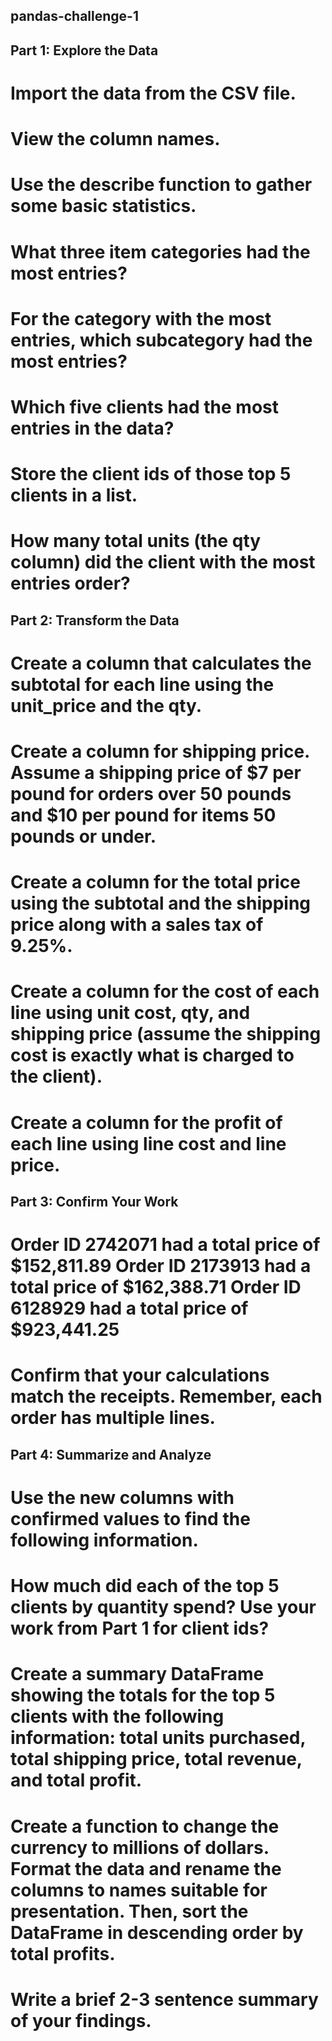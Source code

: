 ## pandas-challenge-1

## Part 1: Explore the Data
# Import the data from the CSV file.
# View the column names.
# Use the describe function to gather some basic statistics.
# What three item categories had the most entries?
# For the category with the most entries, which subcategory had the most entries?
# Which five clients had the most entries in the data?
# Store the client ids of those top 5 clients in a list.
# How many total units (the qty column) did the client with the most entries order?

## Part 2: Transform the Data
# Create a column that calculates the subtotal for each line using the unit_price and the qty.
# Create a column for shipping price. Assume a shipping price of $7 per pound for orders over 50 pounds and $10 per pound for items 50 pounds or under.
# Create a column for the total price using the subtotal and the shipping price along with a sales tax of 9.25%.
# Create a column for the cost of each line using unit cost, qty, and shipping price (assume the shipping cost is exactly what is charged to the client).
# Create a column for the profit of each line using line cost and line price.

## Part 3: Confirm Your Work
# Order ID 2742071 had a total price of $152,811.89 Order ID 2173913 had a total price of $162,388.71 Order ID 6128929 had a total price of $923,441.25
# Confirm that your calculations match the receipts. Remember, each order has multiple lines.

## Part 4: Summarize and Analyze
# Use the new columns with confirmed values to find the following information.
# How much did each of the top 5 clients by quantity spend? Use your work from Part 1 for client ids?
# Create a summary DataFrame showing the totals for the top 5 clients with the following information: total units purchased, total shipping price, total revenue, and total profit.
# Create a function to change the currency to millions of dollars. Format the data and rename the columns to names suitable for presentation. Then, sort the DataFrame in descending order by total profits.
# Write a brief 2-3 sentence summary of your findings.